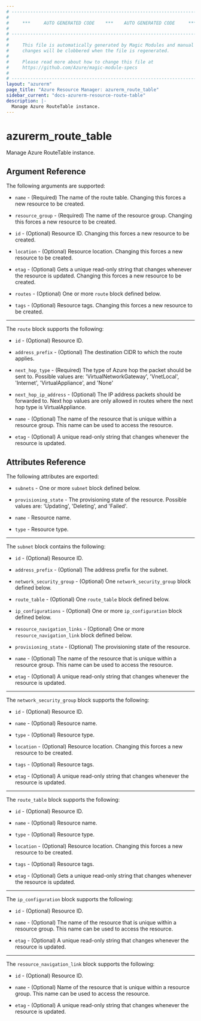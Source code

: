 ```yaml
---
# ----------------------------------------------------------------------------
#
#     ***     AUTO GENERATED CODE    ***    AUTO GENERATED CODE     ***
#
# ----------------------------------------------------------------------------
#
#     This file is automatically generated by Magic Modules and manual
#     changes will be clobbered when the file is regenerated.
#
#     Please read more about how to change this file at
#     https://github.com/Azure/magic-module-specs
#
# ----------------------------------------------------------------------------
layout: "azurerm"
page_title: "Azure Resource Manager: azurerm_route_table"
sidebar_current: "docs-azurerm-resource-route-table"
description: |-
  Manage Azure RouteTable instance.
---
```


# azurerm_route_table

Manage Azure RouteTable instance.


## Argument Reference

The following arguments are supported:

* `name` - (Required) The name of the route table. Changing this forces a new resource to be created.

* `resource_group` - (Required) The name of the resource group. Changing this forces a new resource to be created.

* `id` - (Optional) Resource ID. Changing this forces a new resource to be created.

* `location` - (Optional) Resource location. Changing this forces a new resource to be created.

* `etag` - (Optional) Gets a unique read-only string that changes whenever the resource is updated. Changing this forces a new resource to be created.

* `routes` - (Optional) One or more `route` block defined below.

* `tags` - (Optional) Resource tags. Changing this forces a new resource to be created.

---

The `route` block supports the following:

* `id` - (Optional) Resource ID.

* `address_prefix` - (Optional) The destination CIDR to which the route applies.

* `next_hop_type` - (Required) The type of Azure hop the packet should be sent to. Possible values are: 'VirtualNetworkGateway', 'VnetLocal', 'Internet', 'VirtualAppliance', and 'None'

* `next_hop_ip_address` - (Optional) The IP address packets should be forwarded to. Next hop values are only allowed in routes where the next hop type is VirtualAppliance.

* `name` - (Optional) The name of the resource that is unique within a resource group. This name can be used to access the resource.

* `etag` - (Optional) A unique read-only string that changes whenever the resource is updated.

## Attributes Reference

The following attributes are exported:

* `subnets` - One or more `subnet` block defined below.

* `provisioning_state` - The provisioning state of the resource. Possible values are: 'Updating', 'Deleting', and 'Failed'.

* `name` - Resource name.

* `type` - Resource type.


---

The `subnet` block contains the following:

* `id` - (Optional) Resource ID.

* `address_prefix` - (Optional) The address prefix for the subnet.

* `network_security_group` - (Optional) One `network_security_group` block defined below.

* `route_table` - (Optional) One `route_table` block defined below.

* `ip_configurations` - (Optional) One or more `ip_configuration` block defined below.

* `resource_navigation_links` - (Optional) One or more `resource_navigation_link` block defined below.

* `provisioning_state` - (Optional) The provisioning state of the resource.

* `name` - (Optional) The name of the resource that is unique within a resource group. This name can be used to access the resource.

* `etag` - (Optional) A unique read-only string that changes whenever the resource is updated.


---

The `network_security_group` block supports the following:

* `id` - (Optional) Resource ID.

* `name` - (Optional) Resource name.

* `type` - (Optional) Resource type.

* `location` - (Optional) Resource location. Changing this forces a new resource to be created.

* `tags` - (Optional) Resource tags.

* `etag` - (Optional) A unique read-only string that changes whenever the resource is updated.

---

The `route_table` block supports the following:

* `id` - (Optional) Resource ID.

* `name` - (Optional) Resource name.

* `type` - (Optional) Resource type.

* `location` - (Optional) Resource location. Changing this forces a new resource to be created.

* `tags` - (Optional) Resource tags.

* `etag` - (Optional) Gets a unique read-only string that changes whenever the resource is updated.

---

The `ip_configuration` block supports the following:

* `id` - (Optional) Resource ID.

* `name` - (Optional) The name of the resource that is unique within a resource group. This name can be used to access the resource.

* `etag` - (Optional) A unique read-only string that changes whenever the resource is updated.

---

The `resource_navigation_link` block supports the following:

* `id` - (Optional) Resource ID.

* `name` - (Optional) Name of the resource that is unique within a resource group. This name can be used to access the resource.

* `etag` - (Optional) A unique read-only string that changes whenever the resource is updated.
